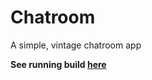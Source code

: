 # Chatroom

A simple, vintage chatroom app

**See running build [here](http://projects.martymagaan.com/chatroom/client/build)**